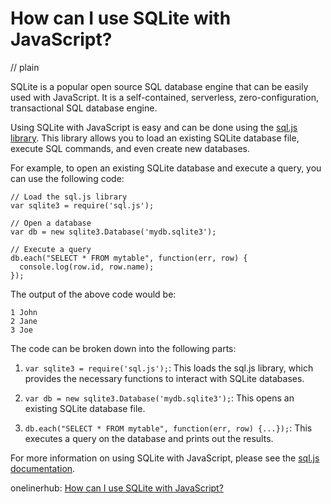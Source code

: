 # How can I use SQLite with JavaScript?
// plain

SQLite is a popular open source SQL database engine that can be easily used with JavaScript. It is a self-contained, serverless, zero-configuration, transactional SQL database engine.

Using SQLite with JavaScript is easy and can be done using the [sql.js library](https://github.com/kripken/sql.js). This library allows you to load an existing SQLite database file, execute SQL commands, and even create new databases.

For example, to open an existing SQLite database and execute a query, you can use the following code:

```
// Load the sql.js library
var sqlite3 = require('sql.js');

// Open a database
var db = new sqlite3.Database('mydb.sqlite3');

// Execute a query
db.each("SELECT * FROM mytable", function(err, row) {
  console.log(row.id, row.name);
});
```

The output of the above code would be:
```
1 John
2 Jane
3 Joe
```

The code can be broken down into the following parts:

1. `var sqlite3 = require('sql.js');`: This loads the sql.js library, which provides the necessary functions to interact with SQLite databases.

2. `var db = new sqlite3.Database('mydb.sqlite3');`: This opens an existing SQLite database file.

3. `db.each("SELECT * FROM mytable", function(err, row) {...});`: This executes a query on the database and prints out the results.

For more information on using SQLite with JavaScript, please see the [sql.js documentation](https://github.com/kripken/sql.js/wiki).

onelinerhub: [How can I use SQLite with JavaScript?](https://onelinerhub.com/sqlite/how-can-i-use-sqlite-with-javascript-1687123459)